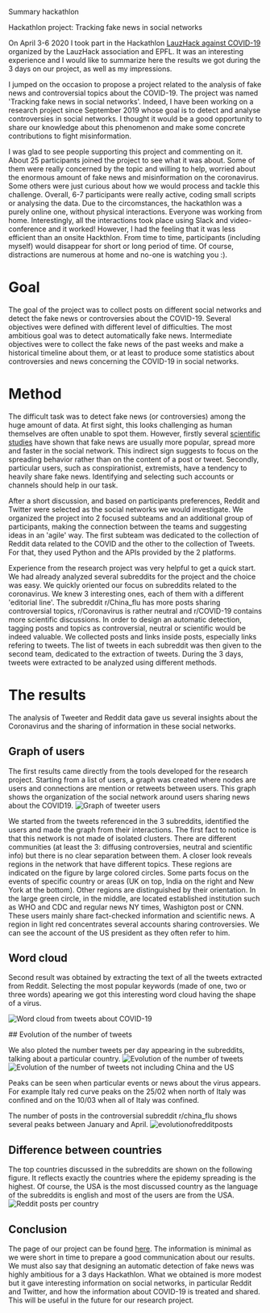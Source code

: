 Summary hackathlon

Hackathlon project: Tracking fake news in social networks

On April 3-6 2020 I took part in the Hackathlon [LauzHack against COVID-19](https://covid19.lauzhack.com/) organized by the LauzHack association and EPFL. It was an interesting experience and I would like to summarize here the results we got during the 3 days on our project, as well as my impressions.

I jumped on the occasion to propose a project related to the analysis of fake news and controversial topics about the COVID-19. The project was named 'Tracking fake news in social networks'. Indeed, I have been working on a research project since September 2019 whose goal is to detect and analyse controversies in social networks. I thought it would be a good opportunity to share our knowledge about this phenomenon and make some concrete contributions to fight misinformation.

I was glad to see people supporting this project and commenting on it. About 25 participants joined the project to see what it was about. Some of them were really concerned by the topic and willing to help, worried about the enormous amount of fake news and misinformation on the coronavirus. Some others were just curious about how we would process and tackle this challenge. Overall, 6-7 participants were really active, coding small scripts or analysing the data. Due to the circomstances, the hackathlon was a purely online one, without physical interactions. Everyone was working from home. Interestingly, all the interactions took place using Slack and video-conference and it worked! However, I had the feeling that it was less efficient than an onsite Hackthlon. From time to time, participants (including myself) would disappear for short or long period of time. Of course, distractions are numerous at home and no-one is watching you :).

# Goal

The goal of the project was to collect posts on different social networks and detect the fake news or controversies about the COVID-19. Several objectives were defined with different level of difficulties. The most ambitious goal was to detect automatically fake news. Intermediate objectives were to collect the fake news of the past weeks and make a historical timeline about them, or at least to produce some statistics about controversies and news concerning the COVID-19 in social networks.

# Method

The difficult task was to detect fake news (or controversies) among the huge amount of data. At first sight, this looks challenging as human themselves are often unable to spot them. However, firstly several [scientific studies](https://science.sciencemag.org/content/359/6380/1146) have shown that fake news are usually more popular, spread more and faster in the social network. This indirect sign suggests to focus on the spreading behavior rather than on the content of a post or tweet. Secondly, particular users, such as conspirationist, extremists, have a tendency to heavily share fake news. Identifying and selecting such accounts or channels should help in our task.

After a short discussion, and based on participants preferences, Reddit and Twitter were selected as the social networks we would investigate.
We organized the project into 2 focused subteams and an additional group of participants, making the connection between the teams and suggesting ideas in an 'agile' way. The first subteam was dedicated to the collection of Reddit data related to the COVID and the other to the collection of Tweets. For that, they used Python and the APIs provided by the 2 platforms.

Experience from the research project was very helpful to get a quick start. We had already analyzed several subreddits for the project and the choice was easy. We quickly oriented our focus on subreddits related to the coronavirus. We knew 3 interesting ones, each of them with a different 'editorial line'. The subreddit r/China_flu has more posts sharing controversial topics, r/Coronavirus is rather neutral and r/COVID-19 contains more scientific discussions. In order to design an automatic detection, tagging posts and topics as controversial, neutral or scientific would be indeed valuable. We collected posts and links inside posts, especially links refering to tweets. The list of tweets in each subreddit was then given to the second team, dedicated to the extraction of tweets. During the 3 days, tweets were extracted to be analyzed using different methods.


# The results

The analysis of Tweeter and Reddit data gave us several insights about the Coronavirus and the sharing of information in these social networks.

## Graph of users

The first results came directly from the tools developed for the research project. Starting from a list of users, a graph was created where nodes are users and connections are mention or retweets between users. This graph shows the organization of the social network around users sharing news about the COVID19. 
![Graph of tweeter users](/home/benjamin/Documents/EPFL/hackathlon/redditgraphwithclusters3.png)

We started from the tweets referenced in the 3 subreddits, identified the users and made the graph from their interactions. The first fact to notice is that this network is not made of isolated clusters. There are different communities (at least the 3: diffusing controversies, neutral and scientific info) but there is no clear separation between them. A closer look reveals regions in the network that have different topics. These regions are indicated on the figure by large colored circles. Some parts focus on the events of specific country or areas (UK on top, India on the right and New York at the bottom). Other regions are distinguished by their orientation. In the large green circle, in the middle, are located established institution such as WHO and CDC and regular news NY times, Washigton post or CNN. These users mainly share fact-checked information and scientific news. A region in light red concentrates several accounts sharing controversies. We can see the account of the US president as they often refer to him.

## Word cloud

Second result was obtained by extracting the text of all the tweets extracted from Reddit. Selecting the most popular keywords (made of one, two or three words) apearing we got this interesting word cloud having the shape of a virus.

![Word cloud from tweets about COVID-19](/home/benjamin/Documents/EPFL/hackathlon/23312.tif_wc.png)

## Evolution of the number of tweets

We also ploted the number tweets per day appearing in the subreddits, talking about a particular country.
![Evolution of the number of tweets](/home/benjamin/Documents/EPFL/hackathlon/evolutionoftweets.png)
![Evolution of the number of tweets not including China and the US](/home/benjamin/Documents/EPFL/hackathlon/evolutionoftweets_woUS.png)

Peaks can be seen when particular events or news about the virus appears. For example Italy red curve peaks on the 25/02 when north of Italy was confined and on the 10/03 when all of Italy was confined.

The number of posts in the controversial subreddit r/china_flu shows several peaks between January and April.
![evolutionofredditposts](/home/benjamin/Documents/EPFL/hackathlon/reddit_china_flu_submissions_activity.png)

## Difference between countries

The top countries discussed in the subreddits are shown on the following figure. It reflects exactly the countries where the epidemy spreading is the highest. Of course, the USA is the most discussed country as the language of the subreddits is english and most of the users are from the USA.
![Reddit posts per country](/home/benjamin/Documents/EPFL/hackathlon/postspercountries.png)


## Conclusion

The page of our project can be found [here](https://devpost.com/software/tracking-fake-news-in-social-networks-proposal). The information is minimal as we were short in time to prepare a good communication about our results. We must also say that designing an automatic detection of fake news was highly ambitious for a 3 days Hackathlon. What we obtained is more modest but it gave interesting information on social networks, in particular Reddit and Twitter, and how the information about COVID-19 is treated and shared. This will be useful in the future for our research project.